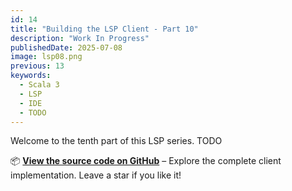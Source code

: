 ```yaml
---
id: 14
title: "Building the LSP Client - Part 10"
description: "Work In Progress"
publishedDate: 2025-07-08
image: lsp08.png
previous: 13
keywords:
  - Scala 3
  - LSP
  - IDE
  - TODO
---
```


Welcome to the tenth part of this LSP series. TODO

📦 [**View the source code on GitHub**](https://github.com/smart-data-lake/sdl-vscode-extension) – Explore the complete client implementation. Leave a star if you like it!

